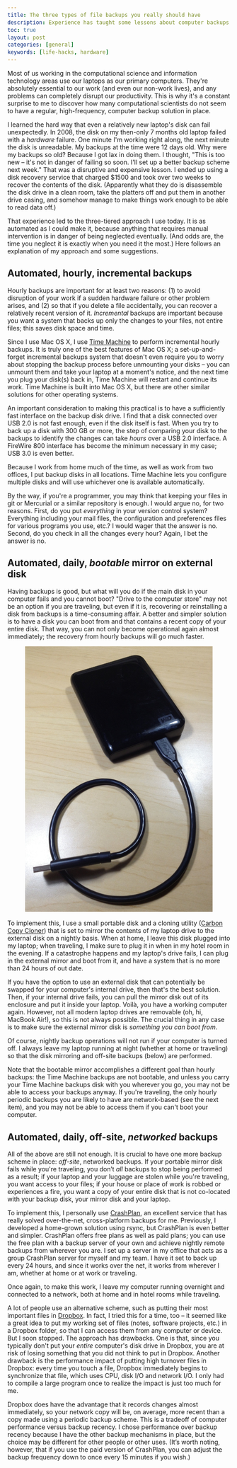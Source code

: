 ```yaml
---
title: The three types of file backups you really should have
description: Experience has taught some lessons about computer backups
toc: true
layout: post
categories: [general]
keywords: [life-hacks, hardware]
---
```


Most of us working in the computational science and information technology areas use our laptops as our primary computers.  They're absolutely essential to our work (and even our non-work lives), and any problems can completely disrupt our productivity.  This is why it's a constant surprise to me to discover how many computational scientists do not seem to have a regular, high-frequency, computer backup solution in place.

I learned the hard way that even a relatively new laptop's disk can fail unexpectedly.  In 2008, the disk on my then-only 7 months old laptop failed with a *hardware* failure.  One minute I'm working right along, the next minute the disk is unreadable.  My backups at the time were 12 days old.  Why were my backups so old?  Because I got lax in doing them.  I thought, "This is too new – it's not in danger of failing so soon.  I'll set up a better backup scheme next week."  That was a disruptive and expensive lesson.  I ended up using a disk recovery service that charged $1500 and took over two weeks to recover the contents of the disk.  (Apparently what they do is disassemble the disk drive in a clean room, take the platters off and put them in another drive casing, and somehow manage to make things work enough to be able to read data off.)

That experience led to the three-tiered approach I use today.  It is as automated as I could make it, because anything that requires manual intervention is in danger of being neglected eventually.  (And odds are, the time you neglect it is exactly when you need it the most.)  Here follows an explanation of my approach and some suggestions.

Automated, hourly, incremental backups 
----------------------------------------------------

Hourly backups are important for at least two reasons: (1) to avoid disruption of your work if a sudden hardware failure or other problem arises, and (2) so that if you delete a file accidentally, you can recover a relatively recent version of it.  *Incremental* backups are important because you want a system that backs up only the changes to your files, not entire files; this saves disk space and time.

Since I use Mac OS X, I use [Time Machine](http://en.wikipedia.org/wiki/Time_Machine_(OS_X)) to perform incremental hourly backups.  It is truly one of the best features of Mac OS X; a set-up-and-forget incremental backups system that doesn't even require you to worry about stopping the backup process before unmounting your disks – you can unmount them and take your laptop at a moment's notice, and the next time you plug your disk(s) back in, Time Machine will restart and continue its work.   Time Machine is built into Mac OS X, but there are other similar solutions for other operating systems.

An important consideration to making this practical is to have a sufficiently fast interface on the backup disk drive.  I find that a disk connected over USB 2.0 is not fast enough, even if the disk itself is fast.  When you try to back up a disk with 300 GB or more, the step of comparing your disk to the backups to identify the changes can take *hours* over a USB 2.0 interface.  A FireWire 800 interface has become the minimum necessary in my case; USB 3.0 is even better.

Because I work from home much of the time, as well as work from two offices, I put backup disks in all locations.  Time Machine lets you configure multiple disks and will use whichever one is available automatically.

By the way, if you're a programmer, you may think that keeping your files in git or Mercurial or a similar repository is enough.  I would argue no, for two reasons.  First, do you put *everything* in your version control system?  Everything including your mail files, the configuration and preferences files for various programs you use, etc.?  I would wager that the answer is no.  Second, do you check in all the changes every hour?  Again, I bet the answer is no.

Automated, daily, *bootable* mirror on external disk
------------------------------------------------------------------

Having backups is good, but what will you do if the main disk in your computer fails and you cannot boot?  "Drive to the computer store" may not be an option if you are traveling, but even if it is, recovering or reinstalling a disk from backups is a time-consuming affair.  A better and simpler solution is to have a disk you can boot from and that contains a recent copy of your entire disk. That way, you can not only become operational again almost immediately; the recovery from hourly backups will go much faster. 

<figure class="float-right width-33">
  <img src="external-backup-drive.jpg">
</figure>

To implement this, I use a small portable disk and a cloning utility ([Carbon Copy Cloner](http://www.bombich.com)) that is set to mirror the contents of my laptop drive to the external disk on a nightly basis.  When at home, I leave this disk plugged into my laptop; when traveling, I make sure to plug it in when in my hotel room in the evening.  If a catastrophe happens and my laptop's drive fails, I can plug in the external mirror and boot from it, and have a system that is no more than 24 hours of out date.  

If you have the option to use an external disk that can potentially be swapped for your computer's internal drive, then that's the best solution.  Then, if your internal drive fails, you can pull the mirror disk out of its enclosure and put it inside your laptop.  Voilà, you have a working computer again.  However, not all modern laptop drives are removable (oh, hi, MacBook Air!), so this is not always possible.  The crucial thing in any case is to make sure the external mirror disk is *something you can boot from*.

Of course, nightly backup operations will not run if your computer is turned off.  I always leave my laptop running at night (whether at home or traveling) so that the disk mirroring and off-site backups (below) are performed.

Note that the bootable mirror accomplishes a different goal than hourly backups: the Time Machine backups are not bootable, and unless you carry your Time Machine backups disk with you wherever you go, you may not be able to access your backups anyway.  If you're traveling, the only hourly periodic backups you are likely to have are network-based (see the next item), and you may not be able to access them if you can't boot your computer.

Automated, daily, off-site, *networked* backups
-------------------------------------------------------------

All of the above are still not enough.  It is crucial to have one more backup scheme in place: *off-site*, networked backups.  If your portable mirror disk fails while you're traveling, you don’t *all* backups to stop being performed as a result; if your laptop and your luggage are stolen while you're traveling, you want access to your files; if your house or place of work is robbed or experiences a fire, you want a copy of your entire disk that is not co-located with your backup disk, your mirror disk and your laptop.

To implement this, I personally use [CrashPlan](http://www.code42.com/crashplan/), an excellent service that has really solved over-the-net, cross-platform backups for me.  Previously, I developed a home-grown solution using rsync, but CrashPlan is even better and simpler.  CrashPlan offers free plans as well as paid plans; you can use the free plan with a backup server of your own and achieve nightly remote backups from wherever you are.  I set up a server in my office that acts as a group CrashPlan server for myself and my team.  I have it set to back up every 24 hours, and since it works over the net, it works from wherever I am, whether at home or at work or traveling. 

Once again, to make this work, I leave my computer running overnight and connected to a network, both at home and in hotel rooms while traveling.

A lot of people use an alternative scheme, such as putting their most important files in [Dropbox](http://dropbox.com).  In fact, I tried this for a time, too – it seemed like a great idea to put my working set of files (notes, software projects, etc.) in a Dropbox folder, so that I can access them from any computer or device.  But I soon stopped.  The approach has drawbacks.  One is that, since you typically don't put your *entire* computer's disk drive in Dropbox, you are at risk of losing something that you did not think to put in Dropbox.  Another drawback is the performance impact of putting high turnover files in Dropbox: every time you touch a file, Dropbox immediately begins to synchronize that file, which uses CPU, disk I/O and network I/O.  I only had to compile a large program once to realize the impact is just too much for me.

Dropbox does have the advantage that it records changes almost immediately, so your network copy will be, on average, more recent than a copy made using a periodic backup scheme.  This is a tradeoff of computer performance versus backup recency.  I chose performance over backup recency because I have the other backup mechanisms in place, but the choice may be different for other people or other uses.  (It’s worth noting, however, that if you use the paid version of CrashPlan, you can adjust the backup frequency down to once every 15 minutes if you wish.)

